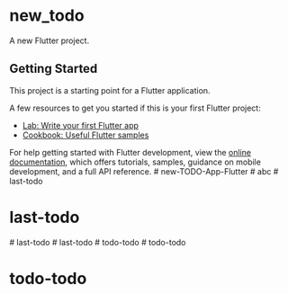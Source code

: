 # new_todo

A new Flutter project.

## Getting Started

This project is a starting point for a Flutter application.

A few resources to get you started if this is your first Flutter project:

- [Lab: Write your first Flutter app](https://docs.flutter.dev/get-started/codelab)
- [Cookbook: Useful Flutter samples](https://docs.flutter.dev/cookbook)

For help getting started with Flutter development, view the
[online documentation](https://docs.flutter.dev/), which offers tutorials,
samples, guidance on mobile development, and a full API reference.
#   n e w - T O D O - A p p - F l u t t e r  
 #   a b c  
 # last-todo
# last-todo
#   l a s t - t o d o  
 #   l a s t - t o d o  
 #   t o d o - t o d o  
 # todo-todo
# todo-todo
